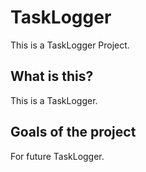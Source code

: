 # TaskLogger
This is a TaskLogger Project.

## What is this?
This is a TaskLogger.

## Goals of the project
For future TaskLogger.
